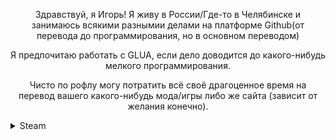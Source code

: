<p align="center">
Здравствуй, я Игорь! Я живу в России/Где-то в Челябинске и занимаюсь всякими разнымии делами на платформе Github(от перевода до программирования, но в основном переводом)
</p>

<p align="center">
Я предпочитаю работать с GLUA, если дело доводится до какого-нибудь мелкого программирования.
</p>

<p align="center">
Чисто по рофлу могу потратить всё своё драгоценное время на перевод вашего какого-нибудь мода/игры либо же сайта (зависит от желания конечно).
</p>

</details>

<details>
  <summary>Steam</summary>

<p align="center">
  <b>Недавняя активность</b>
</p>

|[<img src="https://steamcdn-a.akamaihd.net/steam/apps/1239520/header.jpg" style="max-height: 100px;">](https://store.steampowered.com/app/1239520)|[<img src="https://steamcdn-a.akamaihd.net/steam/apps/753/header.jpg" style="max-height: 100px;">](https://store.steampowered.com/app/753)|[<img src="https://steamcdn-a.akamaihd.net/steam/apps/945360/header.jpg" style="max-height: 100px;">](https://store.steampowered.com/app/945360)|
|-|-|-|
|<p align="center">[Madden NFL 21](https://store.steampowered.com/app/1239520)</p>|<p align="center">[???](https://store.steampowered.com/app/753)</p>|<p align="center">[Among Us](https://store.steampowered.com/app/945360)</p>|
</details>